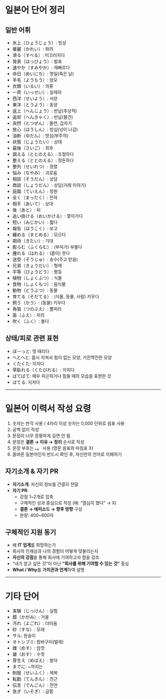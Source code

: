 # 일본어 단어 정리

## 일반 어휘

- 氷上（ひょうじょう）: 빙상  
- 華麗（かれい）: 화려  
- 滑る（すべる）: 미끄러지다  
- 発表（はっぴょう）: 발표  
- 速やか（すみやか）: 재빠르다  
- 命日（めいにち）: 명일(죽은 날)  
- 羊毛（ようもう）: 양모  
- 衣類（いるい）: 의류  
- 一斉（いっせい）: 일제히  
- 西洋（せいよう）: 서양  
- 東洋（とうよう）: 동양  
- 返上（へんじょう）: 반납(추상적)  
- 返却（へんきゃく）: 반납(물건)  
- 突然（とつぜん）: 돌연, 갑자기  
- 放心（ほうしん）: 방심(넋이 나감)  
- 油断（ゆだん）: 방심(부주의)  
- 状態（じょうたい）: 상태  
- 最後（さいご）: 최후  
- 調える（ととのえる）: 조절하다  
- 整える（ととのえる）: 정돈하다  
- 整列（せいれつ）: 정렬  
- 悩み（なやみ）: 괴로움  
- 相談（そうだん）: 상담  
- 商談（しょうだん）: 상담(거래 이야기)  
- 庭園（ていえん）: 정원  
- 全く（まったく）: 전혀  
- 相手（あいて）: 상대  
- 後（あと）: 뒤  
- 追い掛ける（おいかける）: 쫓아가다  
- 短い（みじかい）: 짧다  
- 報告（ほうこく）: 보고  
- 纏める（まとめる）: 모으다  
- 期待（きたい）: 기대  
- 膨らむ（ふくらむ）: (부피가) 부풀다  
- 腫れる（はれる）: (몸이) 붓다  
- 送受（そうじゅ）: 송수(주고 받음)  
- 兄弟（きょうだい）: 형제  
- 平等（びょうどう）: 평등  
- 植物（しょくぶつ）: 식물  
- 食物（しょくもつ）: 음식물  
- 動物（どうぶつ）: 동물  
- 育てる（そだてる）: (식물, 동물, 사람) 키우다  
- 飼う（かう）: (동물) 키우다  
- 角笛（つのぶえ）: 뿔피리  
- 笛（ふえ）: 피리  
- 吹く（ふく）: 불다  

## 상태/피로 관련 표현

- ぼーっと: 멍 때리다  
- へとへと: 몹시 지쳐서 힘이 없는 모양, 기진맥진한 모양  
- くたくた: 지치다  
- 草臥れる（くたびれる）: 지치다  
- ばてばて: 매우 피곤하거나 힘들 때의 모습을 표현한 것  
- ばてる: 지치다  

---

# 일본어 이력서 작성 요령

1. 숫자는 반각 사용 / 4자리 이상 숫자는 0,000 단위로 쉼표 사용  
2. 공백 없이 작성  
3. 문장이 너무 장황하게 길면 안 됨  
4. 문장은 **결론 → 이유 → 정리** 순서로 작성  
5. 문장 부호는 **、。** 사용 (영문 쉼표와 마침표 X)  
6. 올바른 일본어인지 반드시 확인 후, 자신만의 언어로 이해하기  

## 자기소개 & 자기 PR

- **자기소개**: 자신의 정보를 간결히 전달  
- **자기 PR**:  
  - 강점 1~2개로 압축  
  - 구체적인 성과 중심으로 작성 (예: “열심히 했다” → X)  
  - **결론 → 에피소드 → 향후 방향** 구성  
  - 분량: 400~600자  

## 구체적인 지원 동기

- 왜 **IT 업계**를 희망하는가  
- 회사의 인재상과 나의 경험이 어떻게 맞물리는지  
- **자신의 강점**을 통해 회사에 기여하고자 함을 강조  
- “내가 얻고 싶은 것”이 아닌 **“회사를 위해 기여할 수 있는 것”** 중심  
- **What / Why**를 **가치관과 연계**하여 설명  

---

# 기타 단어

- 実験（じっけん）: 실험  
- 鏡（かがみ）: 거울  
- 汚れ（よごれ）: 더러움  
- 砂（すな）: 모래  
- サル: 원숭이  
- オトシブミ: 밤바구미(벌레)  
- 雌（めす）: 암컷  
- 雄（おす）: 수컷  
- 芽生え（めばえ）: 발아  
- までに: ~까지는  
- 制服（せいふく）: 제복  
- 転勤（てんきん）: 전근  
- 伝言（でんごん）: 전언  
- 急ぎ（いそぎ）: 급함  

